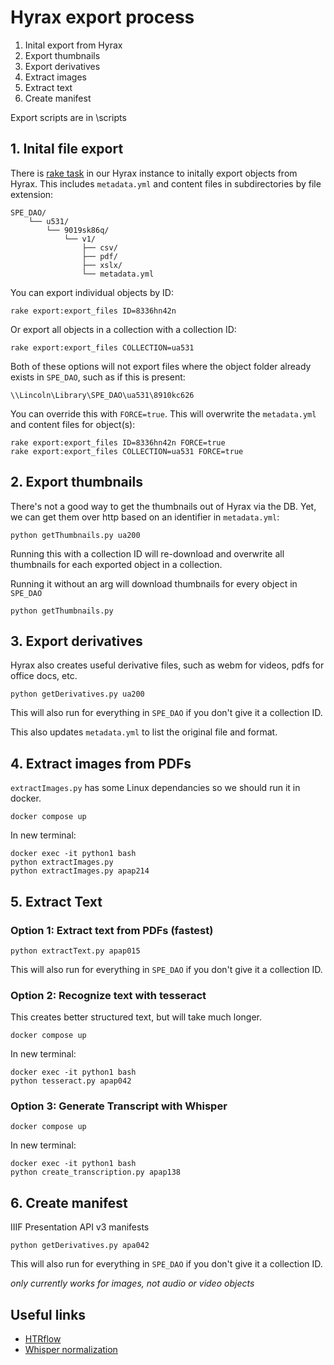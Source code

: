# Hyrax export process

1. Inital export from Hyrax
2. Export thumbnails
3. Export derivatives
4. Extract images
5. Extract text
6. Create manifest

Export scripts are in \scripts

## 1. Inital file export

There is [rake task](https://github.com/UAlbanyArchives/hyrax-UAlbany/blob/main/lib/tasks/export_files.rake) in our Hyrax instance to initally export objects from Hyrax. This includes `metadata.yml` and content files in subdirectories by file extension:
```
SPE_DAO/
	└── u531/
		└── 9019sk86q/
			└── v1/
				├── csv/
				├── pdf/
				├── xslx/
				└── metadata.yml
```

You can export individual objects by ID:
```
rake export:export_files ID=8336hn42n
```

Or export all objects in a collection with a collection ID:
```
rake export:export_files COLLECTION=ua531
```

Both of these options will not export files where the object folder already exists in `SPE_DAO`, such as if this is present:
```
\\Lincoln\Library\SPE_DAO\ua531\8910kc626
```

You can override this with `FORCE=true`. This will overwrite the `metadata.yml` and content files for object(s):
```
rake export:export_files ID=8336hn42n FORCE=true
rake export:export_files COLLECTION=ua531 FORCE=true
```

## 2. Export thumbnails

There's not a good way to get the thumbnails out of Hyrax via the DB. Yet, we can get them over http based on an identifier in `metadata.yml`:
```
python getThumbnails.py ua200
```
Running this with a collection ID will re-download and overwrite all thumbnails for each exported object in a collection.

Running it without an arg will download thumbnails for every object in `SPE_DAO`
```
python getThumbnails.py
```

## 3. Export derivatives

Hyrax also creates useful derivative files, such as webm for videos, pdfs for office docs, etc.

```
python getDerivatives.py ua200
```

This will also run for everything in `SPE_DAO` if you don't give it a collection ID.

This also updates `metadata.yml` to list the original file and format.

## 4. Extract images from PDFs

`extractImages.py` has some Linux dependancies so we should run it in docker.

`docker compose up`

In new terminal:
```
docker exec -it python1 bash
python extractImages.py
python extractImages.py apap214
```

## 5. Extract Text

### Option 1: Extract text from PDFs (fastest)

```
python extractText.py apap015
```

This will also run for everything in `SPE_DAO` if you don't give it a collection ID.

### Option 2: Recognize text with tesseract

This creates better structured text, but will take much longer.

`docker compose up`

In new terminal:
```
docker exec -it python1 bash
python tesseract.py apap042
```

### Option 3: Generate Transcript with Whisper

`docker compose up`

In new terminal:
```
docker exec -it python1 bash
python create_transcription.py apap138
```

## 6. Create manifest

IIIF Presentation API v3 manifests

```
python getDerivatives.py apa042
```

This will also run for everything in `SPE_DAO` if you don't give it a collection ID.

_only currently works for images, not audio or video objects_


## Useful links

* [HTRflow](https://huggingface.co/blog/Gabriel/htrflow)
* [Whisper normalization](https://github.com/IUBLibTech/fantastic_futures_2024_whisper/blob/main/normalize_content_media.py)

